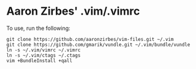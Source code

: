 Aaron Zirbes' .vim/.vimrc
=========================

To use, run the following:

    git clone https://github.com/aaronzirbes/vim-files.git ~/.vim
    git clone https://github.com/gmarik/vundle.git ~/.vim/bundle/vundle
    ln -s ~/.vim/vimrc ~/.vimrc
    ln -s ~/.vim/ctags ~/.ctags
    vim +BundleInstall +qall

